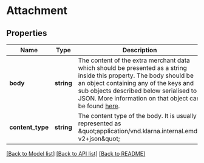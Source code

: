 # Attachment

## Properties
Name | Type | Description | Notes
------------ | ------------- | ------------- | -------------
**body** | **string** | The content of the extra merchant data which should be presented as a string inside this property. The body should be an object containing any of the keys and sub objects described below serialised to JSON. More information on that object can be found [here](https://developers.klarna.com/api/#attachment-schema). | 
**content_type** | **string** | The content type of the body. It is usually represented as \&quot;application/vnd.klarna.internal.emd-v2+json\&quot; | 

[[Back to Model list]](../README.md#documentation-for-models) [[Back to API list]](../README.md#documentation-for-api-endpoints) [[Back to README]](../README.md)


